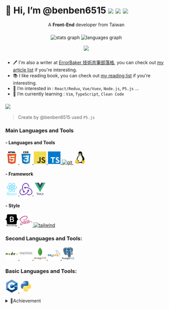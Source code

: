 # 👋 Hi, I’m @benben6515 [![](https://img.shields.io/static/v1?label=idemy&message=[MTR05]&style=flat&branch=6.x&logo=librarything&colorA=a45&colorB=333)](https://bootcamp.lidemy.com/) [![](https://www.codewars.com/users/z2266109/badges/micro)](https://www.codewars.com/users/z2266109) [![](https://img.shields.io/static/v1?label=&message=z2266109&style=flat&branch=6.x&logo=gmail&color=eee) ](mailto:z2266109@gmail.com)

<p align="center">A <b>Front-End</b> developer from Taiwan</p>

###

<div align="center">
  <img src="https://github-readme-stats.vercel.app/api?hide_title=false&hide_rank=false&show_icons=true&include_all_commits=true&count_private=true&disable_animations=false&theme=dracula&locale=en&hide_border=false&username=benben6515" height="150" alt="stats graph"  />
  <img src="https://github-readme-stats.vercel.app/api/top-langs?locale=en&hide_title=false&layout=compact&card_width=320&langs_count=5&theme=dracula&hide_border=false&username=benben6515" height="150" alt="languages graph"  />
</div>

<br clear="both">

<div align="center">
  <img src="https://profile-counter.glitch.me/b/count.svg?"  />
</div>

###

- 🖊️ I'm also a writer at [ErrorBaker 技術共筆部落格](https://blog.errorbaker.tw/), you can check out [my article list](https://blog.errorbaker.tw/posts/benben/) if you're interesting.
- 📚 I like reading book, you can check out [my reading list](https://hackmd.io/@benben6515/reading-list) if you're interesting.
- 👀 I’m interested in : `React/Redux`, `Vue/Vuex`, `Node.js`, `P5.js` ...
- 🌱 I’m currently learning : `Vim`, `TypeScript`, `Clean Code`

###

<a target="_blank" href="https://openprocessing.org/sketch/1194583"><img src="https://i.imgur.com/GrmzakT.gif" width=300 /><a>
> Create by @benben6515 used `P5.js`

<h3 align="left">Main Languages and Tools</h3>

<h4>- Languages and Tools</h4>
<p align="left">
<a href="https://www.w3.org/html/" target="_blank" rel="noreferrer">
 <img src="https://raw.githubusercontent.com/devicons/devicon/master/icons/html5/html5-original-wordmark.svg" alt="html5" width="40" height="40" />
</a>
<a href="https://www.w3schools.com/css/" target="_blank" rel="noreferrer">
 <img src="https://raw.githubusercontent.com/devicons/devicon/master/icons/css3/css3-original-wordmark.svg" alt="css3" width="40" height="40" />
</a>
<a href="https://developer.mozilla.org/en-US/docs/Web/JavaScript" target="_blank" rel="noreferrer" >
 <img src="https://raw.githubusercontent.com/devicons/devicon/master/icons/javascript/javascript-original.svg" alt="javascript" width="40" height="40" />
</a>
<a href="https://www.typescriptlang.org/" target="_blank" rel="noreferrer">
 <img src="https://raw.githubusercontent.com/devicons/devicon/master/icons/typescript/typescript-original.svg" alt="typescript" width="40" height="40" />
</a>
<a href="https://git-scm.com/" target="_blank" rel="noreferrer">
 <img src="https://www.vectorlogo.zone/logos/git-scm/git-scm-icon.svg" alt="git" width="40" height="40" />
</a>
<a href="https://www.linux.org/" target="_blank" rel="noreferrer">
 <img src="https://raw.githubusercontent.com/devicons/devicon/master/icons/linux/linux-original.svg" alt="linux" width="40" height="40" />
</a>
</p>

<h4>- Framework</h4>
<p align="left">
<a href="https://reactjs.org/" target="_blank" rel="noreferrer">
 <img src="https://raw.githubusercontent.com/devicons/devicon/master/icons/react/react-original-wordmark.svg" alt="react" width="40" height="40" />
</a>
<a href="https://redux.js.org" target="_blank" rel="noreferrer">
 <img src="https://raw.githubusercontent.com/devicons/devicon/master/icons/redux/redux-original.svg" alt="redux" width="40" height="40" />
</a>
<a href="https://vuejs.org/" target="_blank" rel="noreferrer">
 <img src="https://raw.githubusercontent.com/devicons/devicon/master/icons/vuejs/vuejs-original-wordmark.svg" alt="vuejs" width="40" height="40" />
</a>
</p>

<h4>- Style</h4>
<p align="left">
<a href="https://getbootstrap.com" target="_blank" rel="noreferrer">
 <img src="https://raw.githubusercontent.com/devicons/devicon/master/icons/bootstrap/bootstrap-plain-wordmark.svg" alt="bootstrap" width="40" height="40" />
</a>
<a href="https://sass-lang.com" target="_blank" rel="noreferrer">
 <img src="https://raw.githubusercontent.com/devicons/devicon/master/icons/sass/sass-original.svg" alt="sass" width="40" height="40" />
</a>
<a href="https://tailwindcss.com/" target="_blank" rel="noreferrer">
 <img src="https://www.vectorlogo.zone/logos/tailwindcss/tailwindcss-icon.svg" alt="tailwind" width="40" height="40" />
</a>
</p>

<h3 align="left">Second Languages and Tools:</h3>
<p align="left">
<a href="https://nodejs.org" target="_blank" rel="noreferrer">
 <img src="https://raw.githubusercontent.com/devicons/devicon/master/icons/nodejs/nodejs-original-wordmark.svg" alt="nodejs" width="40" height="40" />
</a>
<a href="https://expressjs.com" target="_blank" rel="noreferrer">
 <img src="https://raw.githubusercontent.com/devicons/devicon/master/icons/express/express-original-wordmark.svg" alt="express" width="40" height="40" />
</a>
<a href="https://www.mongodb.com/" target="_blank" rel="noreferrer">
 <img src="https://raw.githubusercontent.com/devicons/devicon/master/icons/mongodb/mongodb-original-wordmark.svg" alt="mongodb" width="40" height="40" />
</a>
<a href="https://www.mysql.com/" target="_blank" rel="noreferrer">
 <img src="https://raw.githubusercontent.com/devicons/devicon/master/icons/mysql/mysql-original-wordmark.svg" alt="mysql" width="40" height="40" />
</a>
<a href="https://www.postgresql.org" target="_blank" rel="noreferrer">
 <img src="https://raw.githubusercontent.com/devicons/devicon/master/icons/postgresql/postgresql-original-wordmark.svg" alt="postgresql" width="40" height="40" />
</a>
</p>

<h3 align="left">Basic Languages and Tools:</h3>
<p align="left">
<a href="https://www.w3schools.com/cpp/" target="_blank" rel="noreferrer">
 <img src="https://raw.githubusercontent.com/devicons/devicon/master/icons/cplusplus/cplusplus-original.svg" alt="cplusplus" width="40" height="40" />
</a>
<a href="https://www.python.org" target="_blank" rel="noreferrer">
 <img src="https://raw.githubusercontent.com/devicons/devicon/master/icons/python/python-original.svg" alt="python" width="40" height="40" />
</a>
</p>


<details>
  <summary>🚩Achievement</summary>
    <ul>
      <li><a target="_blank" href="https://oj.lidemy.com/">LidemyOJ (LIOJ)</a> : 1001 - 1053 ( all )</li>
      <li><a target="_blank" href="https://lidemy-http-challenge.herokuapp.com/start">Lidemy HTTP Challenge</a> : 01 - 15 ( all )</li>
      <li><a target="_blank" href="https://flukeout.github.io"/>CSS Dinner</a> : 01 - 32 ( all )</li>
      <li><a target="_blank" href="http://flexboxfroggy.com/">Flexbox Froggy</a> : 01 -24 ( all )</li>
    </ul>
</details>

<!---
benben6515/benben6515 is a ✨ special ✨ repository because its `README.md` (this file) appears on your GitHub profile.
You can click the Preview link to take a look at your changes.
--->
